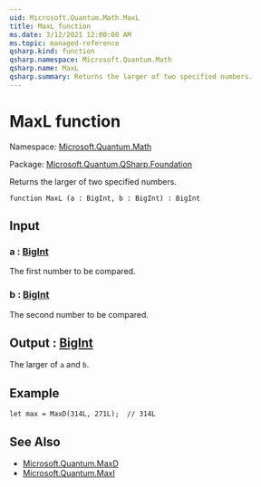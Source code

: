 ```yaml
---
uid: Microsoft.Quantum.Math.MaxL
title: MaxL function
ms.date: 3/12/2021 12:00:00 AM
ms.topic: managed-reference
qsharp.kind: function
qsharp.namespace: Microsoft.Quantum.Math
qsharp.name: MaxL
qsharp.summary: Returns the larger of two specified numbers.
---
```


# MaxL function

Namespace: [Microsoft.Quantum.Math](xref:Microsoft.Quantum.Math)

Package: [Microsoft.Quantum.QSharp.Foundation](https://nuget.org/packages/Microsoft.Quantum.QSharp.Foundation)


Returns the larger of two specified numbers.

```qsharp
function MaxL (a : BigInt, b : BigInt) : BigInt
```


## Input

### a : [BigInt](xref:microsoft.quantum.lang-ref.bigint)

The first number to be compared.


### b : [BigInt](xref:microsoft.quantum.lang-ref.bigint)

The second number to be compared.



## Output : [BigInt](xref:microsoft.quantum.lang-ref.bigint)

The larger of `a` and `b`.

## Example

```qsharplet max = MaxD(314L, 271L);  // 314L```

## See Also

- [Microsoft.Quantum.MaxD](xref:Microsoft.Quantum.MaxD)
- [Microsoft.Quantum.MaxI](xref:Microsoft.Quantum.MaxI)